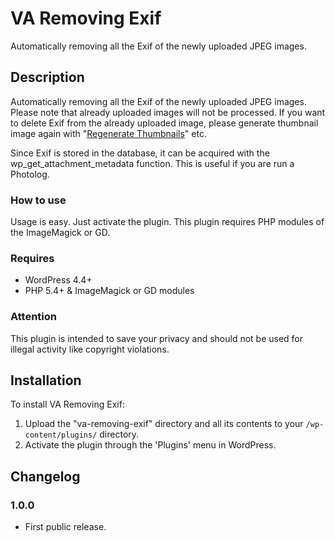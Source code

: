 VA Removing Exif
==============================

Automatically removing all the Exif of the newly uploaded JPEG images.

## Description

Automatically removing all the Exif of the newly uploaded JPEG images. Please note that already uploaded images will not be processed. If you want to delete Exif from the already uploaded image, please generate thumbnail image again with "[Regenerate Thumbnails](https://ja.wordpress.org/plugins/regenerate-thumbnails/)" etc.

Since Exif is stored in the database, it can be acquired with the wp_get_attachment_metadata function. This is useful if you are run a Photolog.

### How to use

Usage is easy. Just activate the plugin. This plugin requires PHP modules of the ImageMagick or GD.

### Requires
* WordPress 4.4+
* PHP 5.4+ & ImageMagick or GD modules

### Attention

This plugin is intended to save your privacy and should not be used for illegal activity like copyright violations.

## Installation

To install VA Removing Exif:

1. Upload the "va-removing-exif" directory and all its contents to your `/wp-content/plugins/` directory.
2. Activate the plugin through the 'Plugins' menu in WordPress.

## Changelog

### 1.0.0
* First public release.